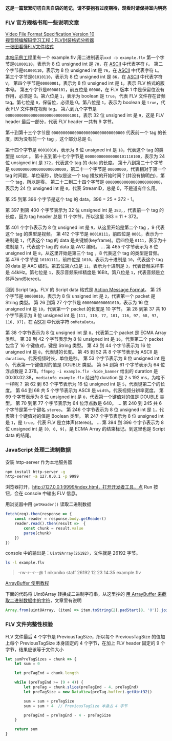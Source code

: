 
**这是一篇絮絮叨叨自言自语的笔记，请不要抱有过度期待，观看时请保持室内明亮**

### FLV 官方规格书和一些说明文章

[Video File Format Specification Version 10](https://www.adobe.com/content/dam/acom/en/devnet/flv/video_file_format_spec_v10.pdf)  
[视音频编解码学习工程：FLV封装格式分析器](https://blog.csdn.net/leixiaohua1020/article/details/17934487)  
[一张图看懂FLV文件格式](https://blog.ibaoger.com/2017/06/04/flv-file-format/)

[本帖示例工程](https://github.com/sanlengjingvv/media-info.js)里有一个 example.flv
用二进制表示`xxd -b example.flv`
第一个字节是`01000110`，表示为 8 位 unsigned int 是 `70`，在 [ASCII](http://www.asciitable.com/) 中代表字符 `F`。
第二个字节是`01000110`，表示为 8 位 unsigned int 是 `76`，在 [ASCII](http://www.asciitable.com/) 中代表字符 `L`。
第三个字节是`01010110`，表示为 8 位 unsigned int 是 `86`，在 [ASCII](http://www.asciitable.com/) 中代表字符 `V`。
第四个字节是`00000001`，表示为 8 位 unsigned int 是 `1`，表示 FLV 格式的版本号。
第五个字节是`00000101`，前五位是 `00000`，在 FLV 版本 1 中是保留位没有作用，必须是 0。第六位是 `1`，表示为 boolean 是 `true`，代表 FLV 文件存在音频 tag。第七位是 `0`，保留位，必须是 0。第八位是 `1`，表示为 boolean 是 `true`，代表 FLV 文件存在视频 tag。
第六到九个字节是 `00000000000000000000000000001001`，表示 32 位 unsigned int 是 `9`，这是 FLV header 最后一部分，代表 FLV header 一共有 9 字节。

第十到第十三个字节是 `00000000000000000000000000000000` 代表前一个 tag 的长度，因为没有前一个 tag ，这个部分总是 0。

第十四个字节是 `00010010`，表示为 8 位 unsigned int 是 `18`，代表这个 tag 的类型是 script 。
第十五到第十七个字节是 `000000000000000101110100`，表示为 24 位 unsigned int 是 `372`，代表这个 tag 的 data 的长度。
第十八到第二十个字节是 `000000000000000000000000`，第二十一个字节是 `00000000`，代表相对于第一个 tag 时间戳，单位毫秒，貌似是这一个 tag 播放的开始时间？(并没有搞明白)，第一个 tag，所以是零。
第二十二到二十四个字节是 `000000000000000000000000`，表示为 24 位 unsigned int 是 `0`，代表 StreamID，总是 0，不是道有什么用。

第 25 到第 396 个字节是这个 tag 的 data，396 = 25 + 372 - 1。

第 397 到第 400 个字节表示为 32 位 unsigned int 是 `383`，，代表前一个 tag 的 长度，因为 tag header 总是 11 个字节，所以这里 383 = 11 + 372。

第 401 个字节表示为 8 位 unsigned int 是 `9`，从这里开始是第二个 tag ，9 代表这个 tag 的类型是视频。
第 412 个字节是 `00010111`，前四位是 `0001`，表示为十进制是 `1`，代表这个 tag 的 data 是关键帧(keyframe)。后四位是 `0111`，表示为十进制是 `7`，代表这个 tag 的 data 是 AVC 编码。
...
第 465 个字节表示为 8 位 unsigned int 是 `8`，从这里开始是第三个 tag ，8 代表这个 tag 的类型是音频。
第 476 个字节是 `10101111`，前四位是 `1010`，表示为十进制是 `10`，代表这个 tag 的 data 是 AAC 编码。第五位第六位是 `11`，表示为十进制是 `3`，代表音频采样率是 44kHz。第七位是 `1`，表示音频采样精度是 16Bit。第八位是 `1`，代表音频是立体声(sndStereo)。

回到 Script tag。FLV 的 Script data 格式是 [Action Message Format](https://www.adobe.com/content/dam/acom/en/devnet/pdf/amf0-file-format-specification.pdf)。
第 25 个字节是 `00000010`，表示为 8 位 unsigned int 是 `2`，代表第一个 packet 是 String 类型。
第 26 到第 27 个字节是 `0000000000001010`，表示为 16 位 unsigned int 是 `10`，代表第一个 packet 的长度是 10 字节。
第 28 到第 37 共 10 个字节表示为 8 位 unsigned int 是 `[111, 110, 77, 101, 116, 97, 68, 97, 116, 97]`，在 [ASCII](http://www.asciitable.com/) 中代表字符 `onMetaData`。

第 38 个字节表示为 8 位 unsigned int 是 `8`，代表第二个 packet 是 ECMA Array 类型。
第 39 到 42 个字节表示为 8 位 unsigned int 是 `16`，代表第二个 packet 包含了 16 个键值对，键是 String 类型。
第 43 到 44 个字节表示为 16 位 unsigned int 是 `8`，代表键的长度。
第 45 到 52 共 8 个字节表示为 ASCII 是 `duration`。代表视频时长，单位是秒。
第 53 个字节表示为 8 位 unsigned int 是 `0`，代表第一个键值对的值是 DOUBLE 类型。
第 54 到第 61 个字节表示为 64 位浮点数是 2.378。`ffmpeg -i example.flv -hide_banner` 给出的 duration 是 00:00:02.38，`mediainfo example.flv` 给出的 duration 是 2 s 192 ms，为啥不一样呢？
第 62 到 63 个字节表示为 16 位 unsigned int 是 `5`，代表键第二个的长度。
第 64 到 68 共 5 个字节表示为 ASCII 是 `width`。代表视频分辨率宽度。
第 69 个字节表示为 8 位 unsigned int 是 `0`，代表第一个键值对的值是 DOUBLE 类型。
第 70 到第 77 个字节表示为 64 位浮点数是 640。
...
第 240 到 245 共 6 个字节是第十个键名 `stereo`。
第 246 个字节表示为 8 位 unsigned int 是 `1`，代表第十个键值对的值是 Boolean 类型。
第 247 个字节表示为 8 位 unsigned int 是 `1`，是 `true`，代表 FLV 是立体声(stereo)。
...
第 394 到 396 个字节表示为 8 位 unsigned int 是 `[0, 0, 9]`，是 ECMA Array 的结束标记。到这里也是 Script data 的结尾。


### JavaScript 处理二进制数据

安装 http-server 作为本地服务器
```bash
npm install http-server -g
http-server -a 127.0.0.1 -p 9999
```

浏览器打开，http://127.0.0.1:9999/index.html，打开开发者工具，点 Run 按钮，会在 console 中输出 FLV 信息。

用浏览器中用 `getReader()` 读取二进制数据
```javascript
fetch(req).then(response => {
    const reader = response.body.getReader()
    reader.read().then(result =>  {
        const chunk = result.value
        parse(chunk)
    })
})
```
console 中的输出是：`Uint8Array(26192)`，文件就是 26192 字节。
```bash
ls -l example.flv 
```

> -rw-r--r--@ 1 nikoniko  staff  26192 12 23 14:35 example.flv

[ArrayBuffer 使用教程](http://es6.ruanyifeng.com/?search=getReader&x=12&y=6#docs/arraybuffer)

下面的代码将 Uint8Array 转换成二进制字符串，从这里抄的 [用 ArrayBuffer 来截取二进制数据中的字符](https://github.com/yangkean/blog/issues/5)，文章里有说明
```javascript
Array.from(uint8Array, (item) => item.toString(2).padStart(8, '0')).join('')
```

### FLV 文件完整性校验

FLV 文件最后 4 个字节是 PreviousTagSize，所以每个 PreviousTagSize 的值加上每个 PreviousTagSize 本身固定的 4 个字节，在加上 FLV header 固定的 9 个字节，结果应该等于文件大小
```javascript
let sumPreTagSizes = chunk => {
    let sum = 0

    let preTagEnd = chunk.length

    while (preTagEnd >= (9 + 4)) {
        let preTag = chunk.slice(preTagEnd - 4, preTagEnd)
        let preTagSize = new DataView(preTag.buffer).getUint32()

        sum = sum + preTagSize
        sum = sum + 4  // PreviousTagSize 本身占 4 字节

        preTagEnd = preTagEnd - 4 - preTagSize
    }

    return sum
}
```
